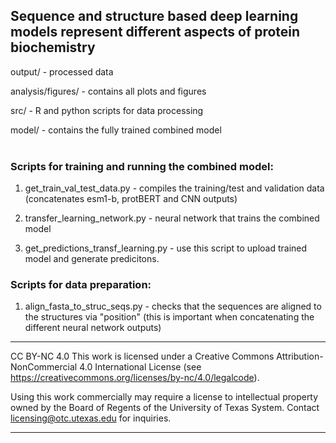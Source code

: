 ## Sequence and structure based deep learning models represent different aspects of protein biochemistry

output/ - processed data

analysis/figures/ - contains all plots and figures

src/ - R and python scripts for data processing

model/ - contains the fully trained combined model
<br />
<br />

### Scripts for training and running the combined model:

1) get_train_val_test_data.py - compiles the training/test and validation data (concatenates esm1-b, protBERT and CNN outputs)

2) transfer_learning_network.py - neural network that trains the combined model

3) get_predictions_transf_learning.py - use this script to upload trained model and generate predicitons. 

### Scripts for data preparation:

1) align_fasta_to_struc_seqs.py - checks that the sequences are aligned to the structures via "position" (this is important when concatenating the different neural network outputs)

---

CC BY-NC 4.0 This work is licensed under a Creative Commons Attribution-NonCommercial 4.0 International License (see https://creativecommons.org/licenses/by-nc/4.0/legalcode).

Using this work commercially may require a license to intellectual property owned by the Board of Regents of the University of Texas System. Contact licensing@otc.utexas.edu for inquiries.

---

